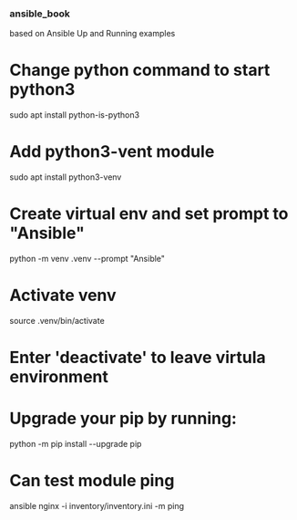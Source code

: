 ### ansible_book
based on Ansible Up and Running examples

# Change python command to start python3
sudo apt install python-is-python3

# Add python3-vent module
sudo apt install python3-venv

# Create virtual env and set prompt to "Ansible"
python -m venv .venv --prompt "Ansible"

# Activate venv
source .venv/bin/activate

# Enter 'deactivate' to leave virtula environment

# Upgrade your pip by running:
python -m pip install --upgrade pip

# Can test module ping 
ansible nginx -i inventory/inventory.ini -m ping
